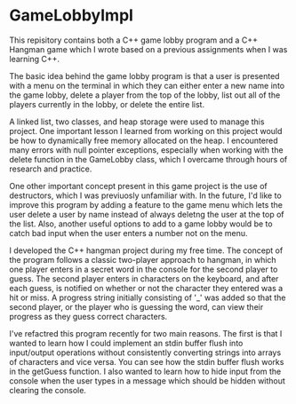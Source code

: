 # GameLobbyImpl

This repisitory contains both a C++ game lobby program and a C++ Hangman game which I wrote based on a previous assignments when I was learning C++. 

The basic idea behind the game lobby program is that a user is presented with a menu on the terminal in which they can either enter a new name into the game lobby, delete a player from the top of the lobby, list out all of the players currently in the lobby, or delete the entire list. 

A linked list, two classes, and heap storage were used to manage this project. One important lesson I learned from working on this project would be how to dynamically free memory allocated on the heap. I encountered many errors with null pointer exceptions, especially when working with the delete function in the GameLobby class, which I overcame through hours of research and practice. 

One other important concept present in this game project is the use of destructors, which I was previuosly unfamiliar with. In the future, I'd like to improve this program by adding a feature to the game menu which lets the user delete a user by name instead of always deletng the user at the top of the list. Also, another useful options to add to a game lobby would be to catch bad input when the user enters a number not on the menu. 

I developed  the C++ hangman project during my free time. The concept of the program follows a classic two-player approach to hangman, in which one player enters in a secret word in the console for the second player to guess. The second player enters in characters on the keyboard, and after each guess, is notified on whether or not the character they entered was a hit or miss. A progress string initially consisting of '_' was added so that the second player, or the player who is guessing the word, can view their progress as they guess correct characters.

I've refactred this program recently for two main reasons. The first is that I wanted to learn how I could implement an stdin buffer flush into input/output operations without consistently converting strings into arrays of characters and vice versa. You can see how the stdin buffer flush works in the getGuess function. I also wanted to learn how to hide input from the console when the user types in a message which should be hidden without clearing the console.
